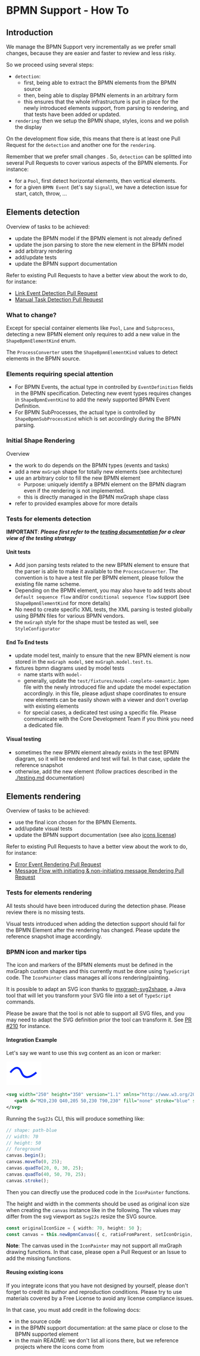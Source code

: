# BPMN Support - How To

## Introduction

We manage the BPMN Support very incrementally as we prefer small changes, because they are easier and faster to review
and less risky.

So we proceed using several steps:
- `detection`:
  - first, being able to extract the BPMN elements from the BPMN source
  - then, being able to display BPMN elements in an arbitrary form
  - this ensures that the whole infrastructure is put in place for the newly introduced elements support, from parsing to rendering,
  and that tests have been added or updated.
- `rendering`: then we setup the BPMN shape, styles, icons and we polish the display

On the development flow side, this means that there is at least one Pull Request for the `detection` and another one for the `rendering`.

Remember that we prefer small changes . So, `detection` can be splitted into several Pull Requests to cover
various aspects of the BPMN elements.
For instance:
- for a `Pool`, first detect horizontal elements, then vertical elements.
- for a given `BPMN Event` (let's say `Signal`), we have a detection issue for start, catch, throw, ...



## Elements detection

Overview of tasks to be achieved:
* update the BPMN model if the BPMN element is not already defined
* update the json parsing to store the new element in the BPMN model
* add arbitrary rendering
* add/update tests
* update the BPMN support documentation

Refer to existing Pull Requests to have a better view about the work to do, for instance:
- [Link Event Detection Pull Request](https://github.com/process-analytics/bpmn-visualization-js/pull/501/files)
- [Manual Task Detection Pull Request](https://github.com/process-analytics/bpmn-visualization-js/pull/582/files)


### What to change?

Except for special container elements like `Pool`, `Lane` and `Subprocess`, detecting a new BPMN element only requires to
add a new value in the `ShapeBpmnElementKind` enum.

The `ProcessConverter` uses the `ShapeBpmnElementKind` values to detect elements in the BPMN source.

### Elements requiring special attention 

- For BPMN Events, the actual type in controlled by `EventDefinition` fields in the BPMN specification. Detecting new event
types requires changes in `ShapeBpmnEventKind` to add the newly supported BPMN Event Definition.
- For BPMN SubProcesses, the actual type is controlled by `ShapeBpmnSubProcessKind` which is set accordingly during the BPMN parsing.

### Initial Shape Rendering

Overview
* the work to do depends on the BPMN types (events and tasks)
* add a new `mxGraph` shape for totally new elements (see architecture)
* use an arbitrary color to fill the new BPMN element
  * Purpose: uniquely identify a BPMN element on the BPMN diagram even if the rendering is not implemented.
  * this is directly managed in the BPMN mxGraph shape class
* refer to provided examples above for more details


### Tests for elements detection 

**IMPORTANT**: **_Please first refer to the [testing documentation](testing.md) for a clear view of the testing strategy_** 


#### Unit tests

* Add json parsing tests related to the new BPMN element to ensure that the parser is able to make it available to the
`ProcessConverter`. The convention is to have a test file per BPMN element, please follow the existing file name scheme.
* Depending on the BPMN element, you may also have to add tests about `default sequence flow` and/or `conditional sequence
flow` support (see `ShapeBpmnElementKind` for more details)
* No need to create specific XML tests, the XML parsing is tested globally using BPMN files for various BPMN vendors.
* the `mxGraph` style for the shape must be tested as well, see `StyleConfigurator`

#### End To End tests

* update model test, mainly to ensure that the new BPMN element is now stored in the `mxGraph model`, see `mxGraph.model.test.ts`.
* fixtures bpmn diagrams used by model tests
  * name starts with `model-`
  * generally, update the `test/fixtures/model-complete-semantic.bpmn` file with the newly introduced file and update the model expectation accordingly.
  in this file, please adjust shape coordinates to ensure new elements can be easily shown with a viewer and don't overlap with existing elements
  * for special cases, a dedicated test using a specific file. Please communicate with the Core Development Team if you think you need a dedicated file.


#### Visual testing

* sometimes the new BPMN element already exists in the test BPMN diagram, so it will be rendered and test will fail. In that case, update the reference snapshot
* otherwise, add the new element (follow practices described in the [./testing.md](testing) documentation)


## Elements rendering

Overview of tasks to be achieved:
- use the final icon chosen for the BPMN Elements.
- add/update visual tests
- update the BPMN support documentation (see also [icons license](#icons-license))

Refer to existing Pull Requests to have a better view about the work to do, for instance:
- [Error Event Rendering Pull Request](https://github.com/process-analytics/bpmn-visualization-js/pull/505/files)
- [Message Flow with initiating & non-initiating message Rendering Pull Request](https://github.com/process-analytics/bpmn-visualization-js/pull/569/files)


### Tests for elements rendering 

All tests should have been introduced during the detection phase. Please review there is no missing tests.

Visual tests introduced when adding the detection support should fail for the BPMN Element after the rendering has changed.
Please update the reference snapshot image accordingly.


### BPMN icon and marker tips

The icon and markers of the BPMN elements must be defined in the mxGraph custom shapes and this currently must be done using
`TypeScript` code. The `IconPainter` class manages all icons rendering/painting.  

It is possible to adapt an SVG icon thanks to [mxgraph-svg2shape](https://github.com/process-analytics/mxgraph-svg2shape),
a Java tool that will let you transform your SVG file into a set of `TypeScript` commands.

Please be aware that the tool is not able to support all SVG files, and you may need to adapt the SVG definition prior the
tool can transform it. See [PR #210](https://github.com/process-analytics/bpmn-visualization-js/pull/210) for instance.


#### Integration Example

Let's say we want to use this svg content as an icon or marker:

![bpmn icon example](images/bpmn-icon-example.png)

 ```xml
<svg width="250" height="350" version="1.1" xmlns="http://www.w3.org/2000/svg">
    <path d="M20,230 Q40,205 50,230 T90,230" fill="none" stroke="blue" stroke-width="5"/>
</svg>
```

Running the `Svg2Js` CLI, this will produce something like:
```typescript
// shape: path-blue
// width: 70
// height: 50
// foreground
canvas.begin();
canvas.moveTo(0, 25);
canvas.quadTo(20, 0, 30, 25);
canvas.quadTo(40, 50, 70, 25);
canvas.stroke();
```

Then you can directly use the produced code in the `IconPainter` functions.

The height and width in the comments should be used as original icon size when creating the `canvas` instance like in
the following. The values may differ from the svg viewport as `Svg2Js` resize the SVG source.
```typescript
const originalIconSize = { width: 70, height: 50 };
const canvas = this.newBpmnCanvas({ c, ratioFromParent, setIconOrigin, shape, icon }, originalIconSize);
```

**Note**: The canvas used in the `IconPainter` may not support all mxGraph drawing functions. In that case, please open
a Pull Request or an Issue to add the missing functions. 


#### <a name="icons-license"></a> Reusing existing icons

If you integrate icons that you have not designed by yourself, please don't forget to credit its author and reproduction
conditions. Please try to use materials covered by a Free License to avoid any license compliance issues.

In that case, you must add credit in the following docs: 
- in the source code
- in the BPMN support documentation: at the same place or close to the BPMN supported element 
- in the main README: we don't list all icons there, but we reference projects where the icons come from
